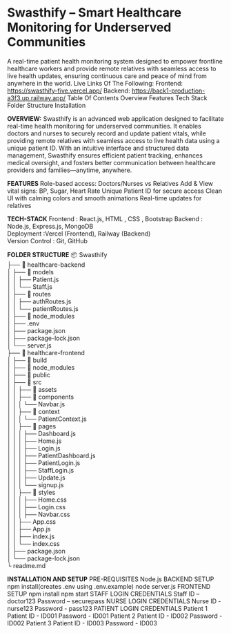 # **Swasthify – Smart Healthcare Monitoring for Underserved Communities**

A real-time patient health monitoring system designed to empower frontline healthcare workers and provide remote relatives with seamless access to live health updates, ensuring continuous care and peace of mind from anywhere in the world.
Live Links Of The Following:
Frontend: https://swasthify-five.vercel.app/
Backend: https://back1-production-a3f3.up.railway.app/
Table Of Contents
Overview
Features
Tech Stack
Folder Structure
Installation

**OVERVIEW:**
Swasthify is an advanced web application designed to facilitate real-time health monitoring for underserved communities. It enables doctors and nurses to securely record and update patient vitals, while providing remote relatives with seamless access to live health data using a unique patient ID. With an intuitive interface and structured data management, Swasthify ensures efficient patient tracking, enhances medical oversight, and fosters better communication between healthcare providers and families—anytime, anywhere.

**FEATURES**
Role-based access: Doctors/Nurses vs Relatives
Add & View vital signs: BP, Sugar, Heart Rate
Unique Patient ID for secure access
Clean UI with calming colors and smooth animations
Real-time updates for relatives

**TECH-STACK**
Frontend : React.js, HTML , CSS , Bootstrap
Backend : Node.js, Express.js, MongoDB  
Deployment :Vercel (Frontend), Railway (Backend)  
Version Control : Git, GitHub

**FOLDER STRUCTURE**
📦 Swasthify  
├── 📁 healthcare-backend  
│   ├── 📁 models  
│   │   ├── Patient.js  
│   │   └── Staff.js  
│   ├── 📁 routes  
│   │   ├── authRoutes.js  
│   │   └── patientRoutes.js  
│   ├── 📁 node_modules  
│   ├── .env  
│   ├── package.json  
│   ├── package-lock.json  
│   └── server.js  
├── 📁 healthcare-frontend  
│   ├── 📁 build  
│   ├── 📁 node_modules  
│   ├── 📁 public  
│   ├── 📁 src  
│   │   ├── 📁 assets  
│   │   ├── 📁 components  
│   │   │   └── Navbar.js  
│   │   ├── 📁 context  
│   │   │   └── PatientContext.js  
│   │   ├── 📁 pages  
│   │   │   ├── Dashboard.js  
│   │   │   ├── Home.js  
│   │   │   ├── Login.js  
│   │   │   ├── PatientDashboard.js  
│   │   │   ├── PatientLogin.js  
│   │   │   ├── StaffLogin.js  
│   │   │   ├── Update.js  
│   │   │   └── signup.js  
│   │   ├── 📁 styles  
│   │   │   ├── Home.css  
│   │   │   ├── Login.css  
│   │   │   ├── Navbar.css  
│   │   ├── App.css  
│   │   ├── App.js  
│   │   ├── index.js  
│   │   └── index.css  
│   ├── package.json  
│   └── package-lock.json  
└ readme.md


**INSTALLATION AND SETUP**
PRE-REQUISITES
Node.js
BACKEND SETUP
npm install(creates .env using .env.example)
node server.js
FRONTEND SETUP
npm install
npm start
                 STAFF LOGIN CREDENTIALS
Staff ID – doctor123
Password – securepass
                 NURSE LOGIN CREDENTIALS
Nurse ID - nurse123
Password - pass123
      PATIENT LOGIN CREDENTIALS
Patient 1
Patient ID - ID001
Password - ID001
Patient 2
Patient ID - ID002
Password - ID002
Patient 3
Patient ID - ID003
Password - ID003